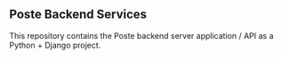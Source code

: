 Poste Backend Services
---

This repository contains the Poste backend server application / API as a Python + Django project.